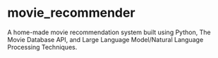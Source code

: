 # movie_recommender
A home-made movie recommendation system built using Python, The Movie Database API, and Large Language Model/Natural Language Processing Techniques.
